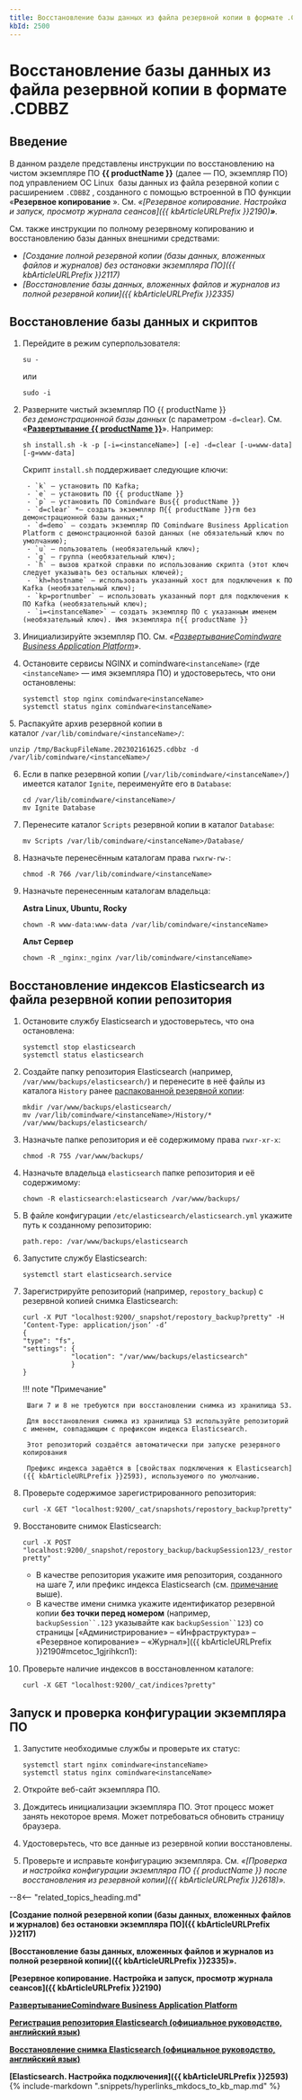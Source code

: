 ```yaml
---
title: Восстановление базы данных из файла резервной копии в формате .CDBBZ
kbId: 2500
---
```


# Восстановление базы данных из файла резервной копии в формате .CDBBZ

## Введение

В данном разделе представлены инструкции по восстановлению на чистом экземпляре ПО **{{ productName }}** (далее — ПО, экземпляр ПО) под управлением ОС Linux  базы данных из файла резервной копии с расширением `.CDBBZ`  , созданного с помощью встроенной в ПО функции «**Резервное копирование** ». См. *«[Резервное копирование. Настройка и запуск, просмотр журнала сеансов]({{ kbArticleURLPrefix }}2190)**»**.* 

См. также инструкции по полному резервному копированию и восстановлению базы данных внешними средствами:

- *[Создание полной резервной копии (базы данных, вложенных файлов и журналов) без остановки экземпляра ПО]({{ kbArticleURLPrefix }}2117)*
- *[Восстановление базы данных, вложенных файлов и журналов из полной резервной копии]({{ kbArticleURLPrefix }}2335)*

## Восстановление базы данных и скриптов

1. Перейдите в режим суперпользователя:

    ```
    su -
    ```

    или

    ```
    sudo -i
    ```

2. Разверните чистый экземпляр ПО {{ productName }} *без демонстрационной базы данных* (с параметром `-d=clear`). См. «[**Развертывание {{ productName }}**](https://kb.comindware.ru/category.php?id=491)». Например:

    ``` shell
    sh install.sh -k -p [-i=<instanceName>] [-e] -d=clear [-u=www-data] [-g=www-data]
    ```

    Скрипт `install.sh` поддерживает следующие ключи:

        - `k` — установить ПО Kafka;
        - `e` — установить ПО {{ productName }}
        - `p` — установить ПО Comindware Bus{{ productName }}
        - `d=clear` *— создать экземпляр П{{ productName }}rm без демонстрационной базы данных;*
        - `d=demo` — создать экземпляр ПО Comindware Business Application Platform c демонстрационной базой данных (не обязательный ключ по умолчанию);
        - `u` — пользователь (необязательный ключ);
        - `g` — группа (необязательный ключ);
        - `h` — вызов краткой справки по использованию скрипта (этот ключ следует указывать без остальных ключей);
        - `kh=hostname` — использовать указанный хост для подключения к ПО Kafka (необязательный ключ);
        - `kp=portnumber` — использовать указанный порт для подключения к ПО Kafka (необязательный ключ);
        - `i=<instanceName>` — создать экземпляр ПО с указанным именем (необязательный ключ). Имя экземпляра п{{ productName }}
3. Инициализируйте экземпляр ПО. См. *«[Развертывание](https://kb.comindware.ru/category.php?id=491)*[*Comindware Business Application Platform*](https://kb.comindware.ru/category.php?id=491)*»*.
4. Остановите сервисы NGINX и comindware`<instanceName>` (где `<instanceName>` — имя экземпляра ПО) и удостоверьтесь, что они остановлены:

    ```
    systemctl stop nginx comindware<instanceName>   
    systemctl status nginx comindware<instanceName>
    ```

<a id="unpack_backup"></a>
5. Распакуйте архив резервной копии в каталог `/var/lib/comindware/<instanceName>/`:

```
unzip /tmp/BackupFileName.202302161625.cdbbz -d /var/lib/comindware/<instanceName>/
```
6. Если в папке резервной копии (`/var/lib/comindware/<instanceName>/`) имеется каталог `Ignite`, переименуйте его в `Database`:

    ```
    cd /var/lib/comindware/<instanceName>/   
    mv Ignite Database
    ```

7. Перенесите каталог `Scripts` резервной копии в каталог `Database`:

    ```
    mv Scripts /var/lib/comindware/<instanceName>/Database/
    ```

8. Назначьте перенесённым каталогам права `rwxrw-rw-`:

    ```
    chmod -R 766 /var/lib/comindware/<instanceName>
    ```

9. Назначьте перенесенным каталогам владельца:

    **Astra Linux, Ubuntu, Rocky**

    ```
    chown -R www-data:www-data /var/lib/comindware/<instanceName>
    ```

    **Альт Сервер**

    ```
    chown -R _nginx:_nginx /var/lib/comindware/<instanceName>
    ```

## Восстановление индексов Elasticsearch из файла резервной копии репозитория

1. Остановите службу Elasticsearch и удостоверьтесь, что она остановлена:

	```
	systemctl stop elasticsearch   
	systemctl status elasticsearch
	```

2. Создайте папку репозитория Elasticsearch (например, `/var/www/backups/elasticsearch/`) и перенесите в неё файлы из каталога `History` ранее [распакованной резервной копии](#unpack_backup):

	```
	mkdir /var/www/backups/elasticsearch/   
	mv /var/lib/comindware/<instanceName>/History/* /var/www/backups/elasticsearch/
	```

3. Назначьте папке репозитория и её содержимому права `rwxr-xr-x`:

	```
	chmod -R 755 /var/www/backups/ 
	```

4. Назначьте владельца `elasticsearch` папке репозитория и её содержимому:

	```
	chown -R elasticsearch:elasticsearch /var/www/backups/ 
	```

5. В файле конфигурации `/etc/elasticsearch/elasticsearch.yml` укажите путь к созданному репозиторию:

	```
	path.repo: /var/www/backups/elasticsearch
	```

6. Запустите службу Elasticsearch:

	```
	systemctl start elasticsearch.service 
	```

7. Зарегистрируйте репозиторий (например, `repostory_backup`) с резервной копией снимка Elasticsearch:

	```
	curl -X PUT "localhost:9200/_snapshot/repostory_backup?pretty" -H ’Content-Type: application/json’ -d’  
	{  
	"type": "fs",  
	"settings": {  
				"location": "/var/www/backups/elasticsearch"  
				}  
	}  

	```

	<a id="s3_repository"></a>
	!!! note "Примечание"

		Шаги 7 и 8 не требуются при восстановлении снимка из хранилища S3.

		Для восстановления снимка из хранилища S3 используйте репозиторий с именем, совпадающим с префиксом индекса Elasticsearch.

		Этот репозиторий создаётся автоматически при запуске резервного копирования

		Префикс индекса задаётся в [свойствах подключения к Elasticsearch]({{ kbArticleURLPrefix }}2593), используемого по умолчанию.

8. Проверьте содержимое зарегистрированного репозитория:

	```
	curl -X GET "localhost:9200/_cat/snapshots/repostory_backup?pretty"
	```

9. Восстановите снимок Elasticsearch:

	```
	curl -X POST "localhost:9200/_snapshot/repostory_backup/backupSession123/_restore?pretty" 
	```

    - В качестве репозитория укажите имя репозитория, созданного на шаге 7, или префикс индекса Elasticsearch (см. [примечание](#s3_repository) выше).
    - В качестве имени снимка укажите идентификатор резервной копии **без точки перед номером** (например, `backupSession``.123` указывайте как `backupSession``123`) со страницы [«Администрирование» – «Инфраструктура» – «Резервное копирование» – «Журнал»]({{ kbArticleURLPrefix }}2190#mcetoc_1gjrihkcn1):

10. Проверьте наличие индексов в восстановленном каталоге:

	```
	curl -X GET "localhost:9200/_cat/indices?pretty"
	```

## Запуск и проверка конфигурации экземпляра ПО

1. Запустите необходимые службы и проверьте их статус:   

	```
	systemctl start nginx comindware<instanceName>   
	systemctl status nginx comindware<instanceName>
	```

2. Откройте веб-сайт экземпляра ПО.
3. Дождитесь инициализации экземпляра ПО. Этот процесс может занять некоторое время. Может потребоваться обновить страницу браузера.
4. Удостоверьтесь, что все данные из резервной копии восстановлены.
5. Проверьте и исправьте конфигурацию экземпляра. См. *«[Проверка и настройка конфигурации экземпляра ПО {{ productName }} после восстановления из резервной копии]({{ kbArticleURLPrefix }}2618)».*

--8<-- "related_topics_heading.md"

**[Создание полной резервной копии (базы данных, вложенных файлов и журналов) без остановки экземпляра ПО]({{ kbArticleURLPrefix }}2117)**

**[Восстановление базы данных, вложенных файлов и журналов из полной резервной копии]({{ kbArticleURLPrefix }}2335)».**

**[Резервное копирование. Настройка и запуск, просмотр журнала сеансов]({{ kbArticleURLPrefix }}2190)**

**[Развертывание](https://kb.comindware.ru/category.php?id=491)[Comindware Business Application Platform](https://kb.comindware.ru/category.php?id=491)**

**[Регистрация репозитория Elasticsearch (официальное руководство, английский язык)](https://www.elastic.co/guide/en/elasticsearch/reference/current/snapshots-filesystem-repository.html)**

**[Восстановление снимка Elasticsearch (официальное руководство, английский язык)](https://www.elastic.co/guide/en/elasticsearch/reference/current/restore-snapshot-api.html)**

**[Elasticsearch. Настройка подключения]({{ kbArticleURLPrefix }}2593)**
{%
include-markdown ".snippets/hyperlinks_mkdocs_to_kb_map.md"
%}
